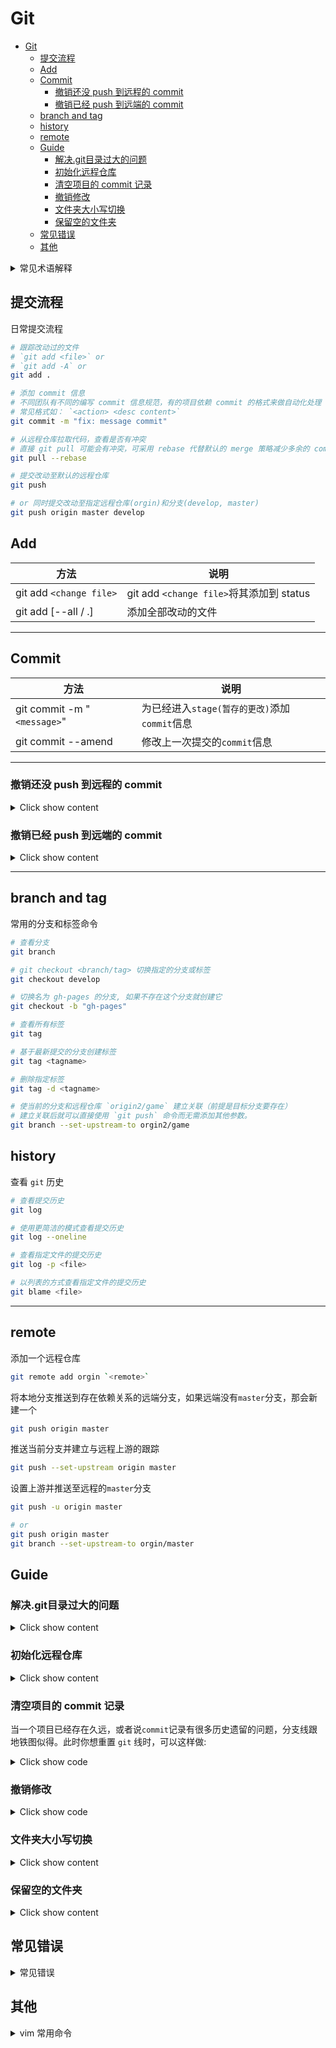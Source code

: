 # Git

- [Git](#git)
  - [提交流程](#%e6%8f%90%e4%ba%a4%e6%b5%81%e7%a8%8b)
  - [Add](#add)
  - [Commit](#commit)
    - [撤销还没 push 到远程的 commit](#%e6%92%a4%e9%94%80%e8%bf%98%e6%b2%a1-push-%e5%88%b0%e8%bf%9c%e7%a8%8b%e7%9a%84-commit)
    - [撤销已经 push 到远端的 commit](#%e6%92%a4%e9%94%80%e5%b7%b2%e7%bb%8f-push-%e5%88%b0%e8%bf%9c%e7%ab%af%e7%9a%84-commit)
  - [branch and tag](#branch-and-tag)
  - [history](#history)
  - [remote](#remote)
  - [Guide](#guide)
    - [解决.git目录过大的问题](#%e8%a7%a3%e5%86%b3git%e7%9b%ae%e5%bd%95%e8%bf%87%e5%a4%a7%e7%9a%84%e9%97%ae%e9%a2%98)
    - [初始化远程仓库](#%e5%88%9d%e5%a7%8b%e5%8c%96%e8%bf%9c%e7%a8%8b%e4%bb%93%e5%ba%93)
    - [清空项目的 commit 记录](#%e6%b8%85%e7%a9%ba%e9%a1%b9%e7%9b%ae%e7%9a%84-commit-%e8%ae%b0%e5%bd%95)
    - [撤销修改](#%e6%92%a4%e9%94%80%e4%bf%ae%e6%94%b9)
    - [文件夹大小写切换](#%e6%96%87%e4%bb%b6%e5%a4%b9%e5%a4%a7%e5%b0%8f%e5%86%99%e5%88%87%e6%8d%a2)
    - [保留空的文件夹](#%e4%bf%9d%e7%95%99%e7%a9%ba%e7%9a%84%e6%96%87%e4%bb%b6%e5%a4%b9)
  - [常见错误](#%e5%b8%b8%e8%a7%81%e9%94%99%e8%af%af)
  - [其他](#%e5%85%b6%e4%bb%96)

<details>
  <summary>常见术语解释</summary>

  | 术语      | 解释                                      |
  | --------- | ----------------------------------------- |
  | origin    | 默认远端仓库                              |
  | master    | 默认开发分支                              |
  | HEAD      | 默认开发分支                              |
  | HEAD^     | `HEAD`父提交                              |
  | tracked   | `git`已经追踪文件的修改                   |
  | untracked | 未跟踪的状态，也就是`git`不认识的新的文件 |
  | revert    | 回退                                      |

</details>

## 提交流程

日常提交流程

``` bash
# 跟踪改动过的文件
# `git add <file>` or
# `git add -A` or
git add .

# 添加 commit 信息
# 不同团队有不同的编写 commit 信息规范，有的项目依赖 commit 的格式来做自动化处理
# 常见格式如： `<action> <desc content>`
git commit -m "fix: message commit"

# 从远程仓库拉取代码，查看是否有冲突
# 直接 git pull 可能会有冲突，可采用 rebase 代替默认的 merge 策略减少多余的 commit 提交
git pull --rebase

# 提交改动至默认的远程仓库
git push

# or 同时提交改动至指定远程仓库(orgin)和分支(develop, master)
git push origin master develop
```

## Add

| 方法                    | 说明                                     |
| ----------------------- | ---------------------------------------- |
| git add `<change file>` | git add `<change file>`将其添加到 status |
| git add [--all / .]     | 添加全部改动的文件                       |

---

## Commit

| 方法                        | 说明                                          |
| --------------------------- | --------------------------------------------- |
| git commit -m "`<message>`" | 为已经进入`stage(暂存的更改)`添加`commit`信息 |
| git commit --amend          | 修改上一次提交的`commit`信息                  |

---

### 撤销还没 push 到远程的 commit

<details>
<summary>Click show content</summary>

``` bash
# 找到需要撤销的 commit 的`前一个` commit_hash(这步可以理解为找到定位的节点
# bash 的 commit 顺序是从上(最新 commit)至下的顺序
git log --online

# 撤销 commit, 将代码恢复为前一个版本(会丢失修改)
git reset --hard commit_hash

# or 完成 commit 撤销，但不对代码进行撤销修改，可以重新提交 commit
git reset commit_hash


# 如果只 commit 了一次，想给回退到 commit 前上一个版本的话，还可以用`HEAD`代替`hash`
# HEAD    就是本次的版本
# HEAD~1  就是上一次的版本
git reset HEAD~1
```

</details>

### 撤销已经 push 到远端的 commit

<details>
<summary>Click show content</summary>

在使用`git`时，有时候我们会无意间错推了我们不想推上去的文件或者希望能够回退以前版本的时候.
这时我们可以先在本地回退到相应的版本。

``` bash
# 注意使用 --hard 参数会抛弃当前工作区的修改
# 使用 --soft 参数的话会回退到之前的版本，但是保留当前工作区的修改，可以重新提交
$ git reset --hard <版本号>
```

为了覆盖掉远端的版本信息，使远端的仓库也回退到相应的版本，需要加上参数`--force`

``` bash
# branch: 分支
$ git push origin <branch> --force
```

</details>

---

## branch and tag

常用的分支和标签命令

``` bash
# 查看分支
git branch

# git checkout <branch/tag> 切换指定的分支或标签
git checkout develop

# 切换名为 gh-pages 的分支, 如果不存在这个分支就创建它
git checkout -b "gh-pages"

# 查看所有标签
git tag

# 基于最新提交的分支创建标签
git tag <tagname>

# 删除指定标签
git tag -d <tagname>

# 使当前的分支和远程仓库 `origin2/game` 建立关联（前提是目标分支要存在）
# 建立关联后就可以直接使用 `git push` 命令而无需添加其他参数。
git branch --set-upstream-to orgin2/game
```

## history

查看 `git` 历史

``` bash
# 查看提交历史
git log

# 使用更简洁的模式查看提交历史
git log --oneline

# 查看指定文件的提交历史
git log -p <file>

# 以列表的方式查看指定文件的提交历史
git blame <file>
```

---

## remote

添加一个远程仓库

``` bash
git remote add orgin `<remote>`
```

将本地分支推送到存在依赖关系的远端分支，如果远端没有`master`分支，那会新建一个

``` bash
git push origin master
```

推送当前分支并建立与远程上游的跟踪

``` bash
git push --set-upstream origin master
```

设置上游并推送至远程的`master`分支

``` bash
git push -u origin master

# or
git push origin master
git branch --set-upstream-to orgin/master
```

## Guide

### 解决.git目录过大的问题

<details>
<summary>Click show content</summary>

> [如何解决 GitHub 提交次数过多 .git 文件过大的问题？ - 作者：郑宇](https://www.zhihu.com/question/29769130/answer/315745139)

项目中上传了一些很大的文件(文件过大在`git cached`中占用了很大空间，可能是几百M)，经过了一段时间后又将这些文件移除，并且确定不在使用后，可以使用下面命令在树中移除它:

1. 运行 gc ，生成 pack 文件（后面的 --prune=now 表示对之前的所有提交做修剪，有的时候仅仅 gc 一下.git 文件就会小很多）

   ``` bash
   git gc --prune=now
   ```

2. 找出最大的三个文件（看自己需要）

   ``` bash
   git verify-pack -v .git/objects/pack/*.idx | sort -k 3 -n | tail -3
   # 示例输出：
   #1debc758cf31a649c2fc5b0c59ea1b7f01416636 blob   4925660 3655422 14351
   #c43a8da9476f97e84b52e0b34034f8c2d93b4d90 blob   154188651 152549294 12546842
   #2272096493d061489349e0a312df00dcd0ec19a2 blob   155414465 153754005 1650961363
   ```

3. 查看那些大文件究竟是谁（c43a8da 是上面大文件的hash码）

   ``` bash
   $ git rev-list --objects --all | grep c43a8da
   # c43a8da9476f97e84b52e0b34034f8c2d93b4d90 data/bigfile
   ```

4. 使用`git filter-branch`移除对文件的引用重写分支。因为我想删除的是一个目录(`Books`)，因此需要加上递归(`-r`)来移除`Book`文件夹下的文件.

   ``` bash
   git filter-branch --index-filter  'git rm -r --cached --ignore-unmatch Books' --prune-empty --tag-name-filter cat --force -- --all
   ```

5. 进行 `repack`

   ``` bash
   git for-each-ref --format='delete %(refname)' refs/original | git update-ref --stdin
   git reflog expire --expire=now --all
   git gc --prune=now
   ```

6. 查看 pack 的空间使用情况

   ``` bash
   git count-objects -v
   ```

</details>

### 初始化远程仓库

<details>
<summary>Click show content</summary>

假设你已经在远程储存库上创建了新的库(`test`)，此时需要将本地项目的代码关联并推送到远程仓库上去:

``` bash
cd test

# 初始化 git
git init

# 添加全部改动
git add .

# 添加 commit 信息
git commit -m "init message"

# 添加远程地址，提交代码至远程，并设置为追踪分支
git remote add origin git@github.com:anran758/test.git
git push -u origin master
```

</details>

### 清空项目的 commit 记录

当一个项目已经存在久远，或者说`commit`记录有很多历史遗留的问题，分支线跟地铁图似得。此时你想重置 `git` 线时，可以这样做:

<details>
<summary>Click show code</summary>

``` bash
# 先从远端克隆一份仓库，不要在原先本地项目直接进行操作
git clone git@github.com:anran758/test.git
cd test

# 创建一个临时分支
git checkout --orphan tmp

# 在新的分支中添加全部文件进去，并提交 commit
git add .
git commit -m "commit message"

# 删除分支
git branch -D master

# 此时所处于的分支在 tmp 分支， 将 tmp 更名为 master
git branch -m master

# 强制推入远程仓库即可
git push -f origin master
```

</details>

### 撤销修改


<details>
<summary>Click show code</summary>

``` bash
# 只删除所有`untracked`的文件
# 如果文件已经被`tracked`, 修改过的文件不会被回退
git clean -df

# 把`tracked`的文件回退到前一个版本
# 对于`untracked`的文件(比如编译的临时文件)都不会被删除
git reset --hard

# 撤销指定未提交的修改内容
git checkout HEAD <file>
```

</details>

### 文件夹大小写切换

<details>
<summary>Click show content</summary>

如果你提交了一个文件夹名为`FOO`，然后你现在想修改为小写的`foo`时，你会发现直接修改文件名`git`是不识别的。因为在默认情况下，`git`是不区分文件名大小写。

这时有两个解决方法：

**(不推荐)** 直接设置 `git config` 区分大小写，但弊端在不同平台下可能会引起别的问题。

``` bash
# 配置仓库的大小写敏感
$ git config core.ignorecase false
```

**(推荐)** 通过 `git mv` 方法来改名。

``` bash
# 回避系统对大小写的判定，先修改为其他的名字, git 会将修改自动添加到工作区上
$ git mv FOO FOO1

# 再将名字修改回小写的状态，修改后的操作会自动添加到工作区上, 这样就完成了名字的修改
$ git mv FOO1 foo

# 提交修改
$ git commit -m "Modify dir name"
```

</details>

### 保留空的文件夹

<details>
<summary>Click show content</summary>

在默认情况下，`git` 会忽略掉空的文件夹。如果想要保留这个文件夹的话，可以在里面创建一个名为`.gitkeep`的空文件(名字是社区约定形成，也可以使用其他名字，原理上只是占个坑).

不过`windows`平台下不能直接右键创建`.`开头的文件，系统会认为文件名不合法。这时需要使用命令行或者编辑器来完成创建。

</details>

## 常见错误

<details>
<summary>常见错误</summary>

在执行`git pull origin master`命令时，无法`pull`的情况。

``` bash
$ git pull
$ fatal: refusing to merge unrelated histories
# 原因是说在 git 2.9版本后，需要加上这句 --allow-unrelated-histories。
git pull origin master --allow-unrelated-histories
```

---

使用`git pull`遇到合并`commit`时，此时并不想因为合并代码多产生一条`commit`记录，可以将`commit`信息注释掉，`shift + :wq`退出。

然后会因为自动合并失败后提示错误:

``` bash
Auto-merging pages/index/index.js
error: Empty commit message.
Not committing merge; use 'git commit' to complete the merge.
```

撤消合并并再次拉动，使用`rebase`解决冲突：

``` bash
$ git merge --abort
$ git pull --rebase
First, rewinding head to replay your work on top of it...
Applying: fix: fixed something
$ git push
```

</details>

## 其他

<details>
<summary>vim 常用命令</summary>

在`vim`编辑器中，同时按住`shift + <命令>`即可操作对应的命令. 但按`a`进入插入模式。

| 命令    | 说明                                           |
| ------- | ---------------------------------------------- |
| :q      | 不保存文件，退出 `vi(m)`                       |
| :q!     | 不保存文件，强制退出 `vi(m)`                   |
| :w      | 保存文件但不退出  `vi(m)`                      |
| :w file | 将修改另外保存到 `file` 中，不退出 `vi(m)`     |
| :w!     | 强制保存，不推出 `vi(m)`                       |
| :wq     | 保存文件并退出 `vi(m)`                         |
| :wq!    | 强制保存文件，并退出 `vi(m)`                   |
| :e!     | 放弃所有修改，从上次保存文件开始再编辑命令历史 |

[VIM中的保存和退出、VIM退出命令、如何退出vim编辑、VIM命令大全](https://www.jianshu.com/p/0009bf462f15)

</details>

